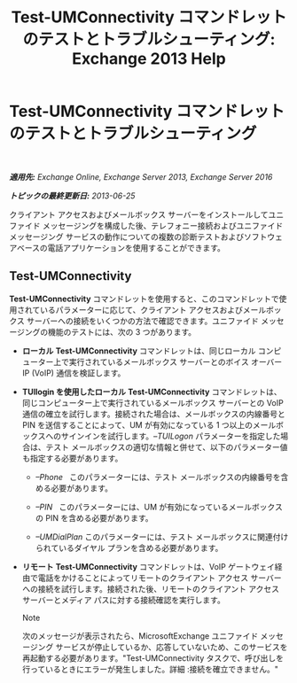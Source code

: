 ﻿---
title: 'Test-UMConnectivity コマンドレットのテストとトラブルシューティング: Exchange 2013 Help'
TOCTitle: Test-UMConnectivity コマンドレットのテストとトラブルシューティング
ms:assetid: 08e67a99-e37f-4afd-bd58-455b62580af7
ms:mtpsurl: https://technet.microsoft.com/ja-jp/library/Aa995978(v=EXCHG.150)
ms:contentKeyID: 56270036
ms.date: 04/24/2018
mtps_version: v=EXCHG.150
ms.translationtype: HT
---

# Test-UMConnectivity コマンドレットのテストとトラブルシューティング

 

_**適用先:** Exchange Online, Exchange Server 2013, Exchange Server 2016_

_**トピックの最終更新日:** 2013-06-25_

クライアント アクセスおよびメールボックス サーバーをインストールしてユニファイド メッセージングを構成した後、テレフォニー接続およびユニファイド メッセージング サービスの動作についての複数の診断テストおよびソフトウェアベースの電話アプリケーションを使用することができます。

## Test-UMConnectivity

**Test-UMConnectivity** コマンドレットを使用すると、このコマンドレットで使用されているパラメーターに応じて、クライアント アクセスおよびメールボックス サーバーへの接続をいくつかの方法で確認できます。ユニファイド メッセージングの機能のテストには、次の 3 つがあります。

  - **ローカル** **Test-UMConnectivity** コマンドレットは、同じローカル コンピューター上で実行されているメールボックス サーバーとのボイス オーバー IP (VoIP) 通信を検証します。

  - **TUIlogin を使用したローカル** **Test-UMConnectivity** コマンドレットは、同じコンピューター上で実行されているメールボックス サーバーとの VoIP 通信の確立を試行します。接続された場合は、メールボックスの内線番号と PIN を送信することによって、UM が有効になっている 1 つ以上のメールボックスへのサインインを試行します。*–TUILogon* パラメーターを指定した場合は、テスト メールボックスの適切な情報と併せて、以下のパラメーター値も指定する必要があります。
    
      - *–Phone*   このパラメーターには、テスト メールボックスの内線番号を含める必要があります。
    
      - *–PIN*   このパラメーターには、UM が有効になっているメールボックスの PIN を含める必要があります。
    
      - *–UMDialPlan* このパラメーターには、テスト メールボックスに関連付けられているダイヤル プランを含める必要があります。

  - **リモート** **Test-UMConnectivity** コマンドレットは、VoIP ゲートウェイ経由で電話をかけることによってリモートのクライアント アクセス サーバーへの接続を試行します。接続された後、リモートのクライアント アクセス サーバーとメディア パスに対する接続確認を実行します。
    

    > [!NOTE]  
    > 次のメッセージが表示されたら、MicrosoftExchange ユニファイド メッセージング サービスが停止しているか、応答していないため、このサービスを再起動する必要があります。"Test-UMConnectivity タスクで、呼び出しを行っているときにエラーが発生しました。詳細 :接続を確立できません。"


